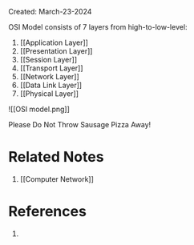 Created: March-23-2024

OSI Model consists of 7 layers from high-to-low-level:

1. [[Application Layer]]
2. [[Presentation Layer]]
3. [[Session Layer]]
4. [[Transport Layer]]
5. [[Network Layer]]
6. [[Data Link Layer]]
7. [[Physical Layer]]

![[OSI model.png]]

Please Do Not Throw Sausage Pizza Away!

# Related Notes

1. [[Computer Network]]
# References

1. 